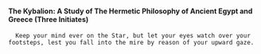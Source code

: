 #### The Kybalion: A Study of The Hermetic Philosophy of Ancient Egypt and Greece (Three Initiates)
      Keep your mind ever on the Star, but let your eyes watch over your footsteps, lest you fall into the mire by reason of your upward gaze.

